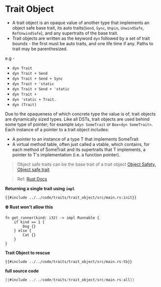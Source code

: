 # Trait Object
- A trait object is an opaque value of another type that implements an object safe base trait, its auto traits(`Send`, `Sync`, `Unpin`, `UnwindSafe`, `RefUnwindSafe`), and any supertraits of the base trait.
- Trait objects are written as the keyword `dyn` followed by a set of trait bounds - the first must be auto traits, and one life time if any. Paths to trait may be parenthesized. 

e.g -
- `dyn Trait`
- `dyn Trait + Send`
- `dyn Trait + Send + Sync`
- `dyn Trait + 'static`
- `dyn Trait + Send + 'static`
- `dyn Trait +`
- `dyn 'static + Trait.`
- `dyn (Trait)`

Due to the opaqueness of which concrete type the value is of, trait objects are dynamically sized types. Like all DSTs, trait objects are used behind some type of pointer; for example `&dyn SomeTrait` or `Box<dyn SomeTrait>`. Each instance of a pointer to a trait object includes:
- A pointer to an instance of a type T that implements SomeTrait
- A virtual method table, often just called a vtable, which contains, for each method of SomeTrait and its supertraits that T implements, a pointer to T's implementation (i.e. a function pointer).

> Object safe traits can be the base trait of a trait object [Object Safety, Object safe trait](https://doc.rust-lang.org/nightly/reference/items/traits.html#object-safety)

> Ref: [Rust Docs](https://doc.rust-lang.org/nightly/reference/types/trait-object.html)

**Returning a single trait using `impl`**
```rust, no_run, noplayground
{{#include ../../code/traits/trait_object/src/main.rs:init}}
```
⛔ **Rust won't allow this**
```rust, no_run, noplayground
fn get_runner(kind: i32) -> impl Runnable {
    if kind == 1 {
        Dog {}
    } else {
        Cat {}
    }
}
```
**Trait Object to rescue**
```rust, no_run, noplayground
{{#include ../../code/traits/trait_object/src/main.rs:tb}}
```

**full source code**
```rust
{{#include ../../code/traits/trait_object/src/main.rs:all}}
```

